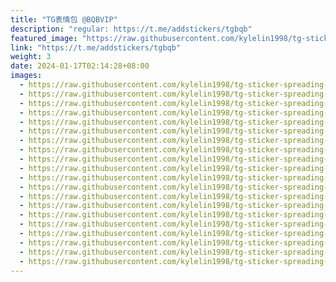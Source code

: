 ```yaml
---
title: "TG表情包 @BQBVIP"
description: "regular: https://t.me/addstickers/tgbqb"
featured_image: "https://raw.githubusercontent.com/kylelin1998/tg-sticker-spreading-worldwide-images/main/img/53050a43-7a56-495d-9ae2-17ceea16e108.jpg"
link: "https://t.me/addstickers/tgbqb"
weight: 3
date: 2024-01-17T02:14:28+08:00
images:
  - https://raw.githubusercontent.com/kylelin1998/tg-sticker-spreading-worldwide-images/main/img/53050a43-7a56-495d-9ae2-17ceea16e108.jpg
  - https://raw.githubusercontent.com/kylelin1998/tg-sticker-spreading-worldwide-images/main/img/882421e0-5ce4-49ca-be70-4a01c15a8933.jpg
  - https://raw.githubusercontent.com/kylelin1998/tg-sticker-spreading-worldwide-images/main/img/d4817cf8-f493-42b2-bbef-9bc1d9c1bb89.jpg
  - https://raw.githubusercontent.com/kylelin1998/tg-sticker-spreading-worldwide-images/main/img/f64ffedf-d8ef-4773-86b9-4d6289c230f0.jpg
  - https://raw.githubusercontent.com/kylelin1998/tg-sticker-spreading-worldwide-images/main/img/d0493412-6e93-43c6-ad72-c0784358ed82.jpg
  - https://raw.githubusercontent.com/kylelin1998/tg-sticker-spreading-worldwide-images/main/img/332c08c4-99bb-4032-a853-b812157b369a.jpg
  - https://raw.githubusercontent.com/kylelin1998/tg-sticker-spreading-worldwide-images/main/img/4f46c539-384f-4a0f-9b13-99479a5fad65.jpg
  - https://raw.githubusercontent.com/kylelin1998/tg-sticker-spreading-worldwide-images/main/img/66e71d43-54f0-4bf1-bfbc-14e1ffd5d21a.jpg
  - https://raw.githubusercontent.com/kylelin1998/tg-sticker-spreading-worldwide-images/main/img/ce29a2af-56e3-4491-92a2-d5695d22d9cf.jpg
  - https://raw.githubusercontent.com/kylelin1998/tg-sticker-spreading-worldwide-images/main/img/94461da5-f0db-41f3-b6ef-2a8dff0ff427.jpg
  - https://raw.githubusercontent.com/kylelin1998/tg-sticker-spreading-worldwide-images/main/img/78e7549e-7c87-43e1-9f05-ca0ec5931b77.jpg
  - https://raw.githubusercontent.com/kylelin1998/tg-sticker-spreading-worldwide-images/main/img/72ac5578-b0e4-4ca5-9b67-231552db82fd.jpg
  - https://raw.githubusercontent.com/kylelin1998/tg-sticker-spreading-worldwide-images/main/img/16412b1f-60bd-47c3-9d2a-b6147f42fd15.jpg
  - https://raw.githubusercontent.com/kylelin1998/tg-sticker-spreading-worldwide-images/main/img/cb106972-b86b-4b97-9e9f-6392e76e8e37.jpg
  - https://raw.githubusercontent.com/kylelin1998/tg-sticker-spreading-worldwide-images/main/img/2cf8cc4d-9a38-40c6-9a14-2b4e7d1fe7a5.jpg
  - https://raw.githubusercontent.com/kylelin1998/tg-sticker-spreading-worldwide-images/main/img/a4e4d10b-222c-4b67-96cf-9cc1193d0bb1.jpg
  - https://raw.githubusercontent.com/kylelin1998/tg-sticker-spreading-worldwide-images/main/img/ccf3af04-48af-4044-b822-3a14c2f46af7.jpg
  - https://raw.githubusercontent.com/kylelin1998/tg-sticker-spreading-worldwide-images/main/img/f3fc0b66-9c85-41da-8d61-8debc3ccd4f8.jpg
  - https://raw.githubusercontent.com/kylelin1998/tg-sticker-spreading-worldwide-images/main/img/0224a54d-16b5-40d4-9796-ae319f71ce10.jpg
  - https://raw.githubusercontent.com/kylelin1998/tg-sticker-spreading-worldwide-images/main/img/7e46ef04-f6d0-40fa-98b6-46c8b9fa62ab.jpg
---
```

